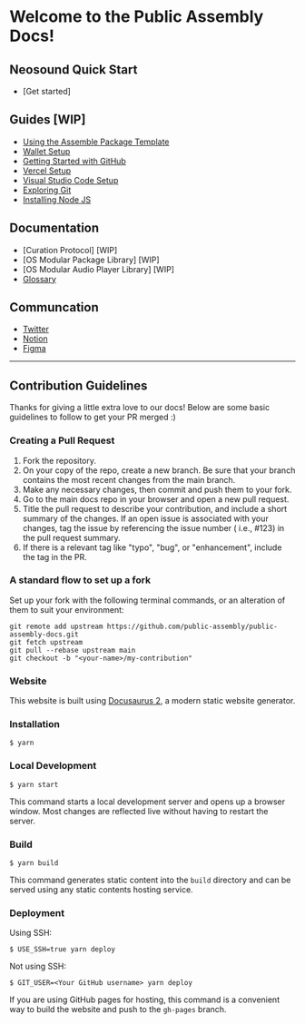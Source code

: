# Welcome to the Public Assembly Docs!


## Neosound Quick Start

- [Get started]

## Guides [WIP]

- [Using the Assemble Package Template](https://github.com/public-assembly/public-assembly-docs/blob/main/docs/guides/assemble-package.mdd)
- [Wallet Setup](https://github.com/public-assembly/public-assembly-docs/blob/main/docs/guides/wallet-setup.md)
- [Getting Started with GitHub](https://github.com/public-assembly/public-assembly-docs/blob/main/docs/guides/getting-started-with-github.md)
- [Vercel Setup](https://github.com/public-assembly/public-assembly-docs/blob/main/docs/guides/vercel-setup.md)
- [Visual Studio Code Setup](https://github.com/public-assembly/public-assembly-docs/blob/main/docs/guides/visual-studio-code-setup.md)
- [Exploring Git](https://github.com/public-assembly/public-assembly-docs/blob/main/docs/guides/exploring-git.md) 
- [Installing Node JS](https://github.com/public-assembly/public-assembly-docs/blob/main/docs/guides/installing-node.md)

## Documentation

- [Curation Protocol] [WIP]
- [OS Modular Package Library] [WIP]
- [OS Modular Audio Player Library] [WIP]
- [Glossary](https://github.com/public-assembly/public-assembly-docs/blob/main/docs/guides/glossary.md)

## Communcation

- [Twitter](https://twitter.com/pblcasmbly)
- [Notion](https://www.notion.so/ourzora/Neosound-working-product-title-dd4ef7e0ce8c478386ef867a5d0f7ffe)
- [Figma](https://www.figma.com/file/IMYiNZVVJCvO9Yjn0IBe1f/~neosound~-%5Bcommunity%5D?node-id=1730%3A10991)

---
## Contribution Guidelines
Thanks for giving a little extra love to our docs! Below are some basic guidelines to follow to get your PR merged :)

### Creating a Pull Request
1. Fork the repository.
2. On your copy of the repo, create a new branch. Be sure that your branch contains the most recent changes from the main branch.
3. Make any necessary changes, then commit and push them to your fork.
4. Go to the main docs repo in your browser and open a new pull request.
5. Title the pull request to describe your contribution, and include a short summary of the changes. If an open issue is associated with your changes, tag the issue by referencing the issue number ( i.e., #123) in the pull request summary.
6. If there is a relevant tag like "typo", "bug", or "enhancement", include the tag in the PR.

### A standard flow to set up a fork
Set up your fork with the following terminal commands, or an alteration of them to suit your environment:

```cd zora-docs
git remote add upstream https://github.com/public-assembly/public-assembly-docs.git
git fetch upstream
git pull --rebase upstream main
git checkout -b "<your-name>/my-contribution"
```
### Website

This website is built using [Docusaurus 2](https://docusaurus.io/), a modern static website generator.

### Installation
```
$ yarn
```
### Local Development

```
$ yarn start
```

This command starts a local development server and opens up a browser window. Most changes are reflected live without having to restart the server.

### Build

```
$ yarn build
```

This command generates static content into the `build` directory and can be served using any static contents hosting service.
### Deployment

Using SSH:

```
$ USE_SSH=true yarn deploy
```

Not using SSH:

```
$ GIT_USER=<Your GitHub username> yarn deploy
```

If you are using GitHub pages for hosting, this command is a convenient way to build the website and push to the `gh-pages` branch.
